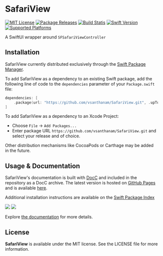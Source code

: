 # SafariView

[![MIT License](https://img.shields.io/github/license/vsanthanam/SafariView)](https://github.com/vsanthanam/SafariView/blob/main/LICENSE)
[![Package Releases](https://img.shields.io/github/v/release/vsanthanam/SafariView)](https://github.com/vsanthanam/SafariView/releases)
[![Build Statis](https://img.shields.io/github/actions/workflow/status/vsanthanam/SafariView/xcodebuild-build-test.yml)](https://github.com/vsanthanam/SafariView/actions)
[![Swift Version](https://img.shields.io/badge/swift-5.8-critical)](https://swift.org)
[![Supported Platforms](https://img.shields.io/badge/platform-iOS%2012-lightgrey)](https://developer.apple.com)

A SwiftUI wrapper around `SFSafariViewController`

## Installation

SafariView currently distributed exclusively through the [Swift Package Manager](https://www.swift.org/package-manager/). 

To add SafariView as a dependency to an existing Swift package, add the following line of code to the `dependencies` parameter of your `Package.swift` file:

```swift
dependencies: [
    .package(url: "https://github.com/vsanthanam/SafariView.git", .upToNextMajor(from: "1.0.0"))
]
```

To add SafariView as a dependency to an Xcode Project: 

- Choose `File` → `Add Packages...`
- Enter package URL `https://github.com/vsanthanam/SafariView.git` and select your release and of choice.

Other distribution mechanisms like CocoaPods or Carthage may be added in the future.

## Usage & Documentation

SafariView's documentation is built with [DocC](https://developer.apple.com/documentation/docc) and included in the repository as a DocC archive. The latest version is hosted on [GitHub Pages](https://pages.github.com) and is available [here](https://vsanthanam.github.io/SafariView/docs/documentation/safariview).

Additional installation instructions are available on the [Swift Package Index](https://swiftpackageindex.com/vsanthanam/SafariView)

[![](https://img.shields.io/endpoint?url=https%3A%2F%2Fswiftpackageindex.com%2Fapi%2Fpackages%2Fvsanthanam%2FSafariView%2Fbadge%3Ftype%3Dswift-versions)](https://swiftpackageindex.com/vsanthanam/SafariView)
[![](https://img.shields.io/endpoint?url=https%3A%2F%2Fswiftpackageindex.com%2Fapi%2Fpackages%2Fvsanthanam%2FSafariView%2Fbadge%3Ftype%3Dplatforms)](https://swiftpackageindex.com/vsanthanam/SafariView)

Explore [the documentation](https://vsanthanam.github.io/SafariView/docs/documentation/safariview) for more details.

## License

**SafariView** is available under the MIT license. See the LICENSE file for more information.
